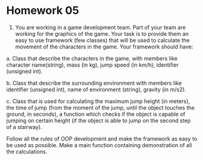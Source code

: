 # Homework 05

1. You are working in a game development team. Part of your team are working for the graphics of the game. Your task is to provide them an easy to use framework (few classes) that will be used to calculate the movement of the characters in the game. Your framework should have:

  a. Class that describe the characters in the game, with members like character name(string), mass (in kg), jump speed (in km/h), identifier (unsigned int).

  b. Class that describe the surrounding environment with members like identifier (unsigned int), name of environment (string), gravity (in m/s2).

  c. Class that is used for calculating the maximum jump height (in meters), the time of jump (from the moment of the jump, until the object touches the ground, in seconds), a function which checks if the object is capable of jumping  on certain height (if the object is able to jump on the second step of a stairway).

Follow all the rules of OOP development and make the framework as easy to be used as possible. Make a main function containing demonstration of all the calculations.
